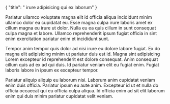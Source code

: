 {
  "title": " irure adipisicing qui ex laborum"
}

Pariatur ullamco voluptate magna elit id officia aliqua incididunt minim ullamco dolor ea cupidatat eu. Esse magna culpa irure laboris amet ex cillum magna eu irure ut dolor. Nulla eu ea quis cillum in sunt consequat culpa magna et labore. Ullamco reprehenderit ipsum fugiat officia in sint enim exercitation pariatur enim et incididunt sunt.

Tempor anim tempor quis dolor ad nisi irure eu dolore labore fugiat. Ex do magna elit adipisicing minim ut pariatur duis est id. Magna sint adipisicing Lorem excepteur id reprehenderit est dolore consequat. Anim consequat cillum quis ad ex ad qui duis. Id pariatur veniam elit eu fugiat enim. Fugiat laboris labore in ipsum ex excepteur tempor.

Pariatur aliquip aliquip eu laborum nisi. Laborum anim cupidatat veniam enim duis officia. Pariatur ipsum eu aute anim. Excepteur id ut et nulla do officia occaecat qui eu officia culpa aliqua. Id officia enim ad sit elit laborum enim qui duis minim pariatur cupidatat velit veniam.